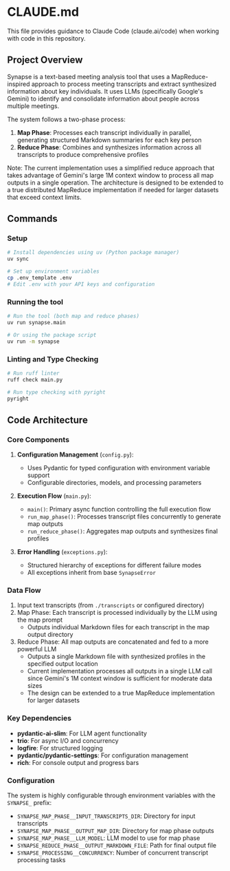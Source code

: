 # CLAUDE.md

This file provides guidance to Claude Code (claude.ai/code) when working with code in this repository.

## Project Overview

Synapse is a text-based meeting analysis tool that uses a MapReduce-inspired approach to process meeting transcripts and extract synthesized information about key individuals. It uses LLMs (specifically Google's Gemini) to identify and consolidate information about people across multiple meetings.

The system follows a two-phase process:
1. **Map Phase**: Processes each transcript individually in parallel, generating structured Markdown summaries for each key person
2. **Reduce Phase**: Combines and synthesizes information across all transcripts to produce comprehensive profiles

Note: The current implementation uses a simplified reduce approach that takes advantage of Gemini's large 1M context window to process all map outputs in a single operation. The architecture is designed to be extended to a true distributed MapReduce implementation if needed for larger datasets that exceed context limits.

## Commands

### Setup

```bash
# Install dependencies using uv (Python package manager)
uv sync

# Set up environment variables
cp .env_template .env
# Edit .env with your API keys and configuration
```

### Running the tool

```bash
# Run the tool (both map and reduce phases)
uv run synapse.main

# Or using the package script
uv run -m synapse
```

### Linting and Type Checking

```bash
# Run ruff linter
ruff check main.py

# Run type checking with pyright
pyright
```

## Code Architecture

### Core Components

1. **Configuration Management** (`config.py`):
   - Uses Pydantic for typed configuration with environment variable support
   - Configurable directories, models, and processing parameters

2. **Execution Flow** (`main.py`):
   - `main()`: Primary async function controlling the full execution flow
   - `run_map_phase()`: Processes transcript files concurrently to generate map outputs
   - `run_reduce_phase()`: Aggregates map outputs and synthesizes final profiles

3. **Error Handling** (`exceptions.py`):
   - Structured hierarchy of exceptions for different failure modes
   - All exceptions inherit from base `SynapseError`

### Data Flow

1. Input text transcripts (from `./transcripts` or configured directory)
2. Map Phase: Each transcript is processed individually by the LLM using the map prompt
   - Outputs individual Markdown files for each transcript in the map output directory
3. Reduce Phase: All map outputs are concatenated and fed to a more powerful LLM
   - Outputs a single Markdown file with synthesized profiles in the specified output location
   - Current implementation processes all outputs in a single LLM call since Gemini's 1M context window is sufficient for moderate data sizes
   - The design can be extended to a true MapReduce implementation for larger datasets

### Key Dependencies

- **pydantic-ai-slim**: For LLM agent functionality
- **trio**: For async I/O and concurrency
- **logfire**: For structured logging
- **pydantic/pydantic-settings**: For configuration management
- **rich**: For console output and progress bars

### Configuration

The system is highly configurable through environment variables with the `SYNAPSE_` prefix:
- `SYNAPSE_MAP_PHASE__INPUT_TRANSCRIPTS_DIR`: Directory for input transcripts
- `SYNAPSE_MAP_PHASE__OUTPUT_MAP_DIR`: Directory for map phase outputs
- `SYNAPSE_MAP_PHASE__LLM_MODEL`: LLM model to use for map phase
- `SYNAPSE_REDUCE_PHASE__OUTPUT_MARKDOWN_FILE`: Path for final output file
- `SYNAPSE_PROCESSING__CONCURRENCY`: Number of concurrent transcript processing tasks